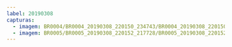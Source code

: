 ```yaml
---
label: 20190308
capturas:
  - imagem: BR0004/BR0004_20190308_220150_234743/BR0004_20190308_220150_234743_stack_22_meteors.jpg
  - imagem: BR0005/BR0005_20190308_220152_217728/BR0005_20190308_220152_217728_stack_6_meteors.jpg
---
```

